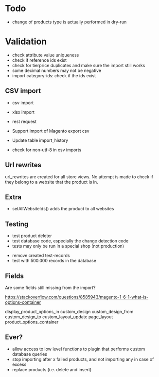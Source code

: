 # Todo

* change of products type is actually performed in dry-run

# Validation

* check attribute value uniqueness
* check if reference ids exist
* check for tierprice duplicates and make sure the import still works
* some decimal numbers may not be negative
* import category-ids: check if the ids exist

## CSV import

* csv import
* xlsx import
* rest request

* Support import of Magento export csv
* Update table import_history
* check for non-utf-8 in csv imports

## Url rewrites

url_rewrites are created for all store views. No attempt is made to check if they belong to a website that the product is in.

## Extra

* setAllWebsiteIds() adds the product to all websites

## Testing

* test product deleter
* test database code, especially the change detection code
* tests may only be run in a special shop (not production)
- remove created test-records
- test with 500.000 records in the database

## Fields

Are some fields still missing from the import?

https://stackoverflow.com/questions/8585943/magento-1-6-1-what-is-options-container

display_product_options_in
custom_design
custom_design_from
custom_design_to
custom_layout_update
page_layout
product_options_container

## Ever?

* allow access to low level functions to plugin that performs custom database queries
* stop importing after x failed products, and not importing any in case of excess
* replace products (i.e. delete and insert)
